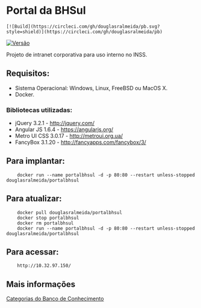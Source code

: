 # Portal da BHSul
    [![Build](https://circleci.com/gh/douglasralmeida/pb.svg?style=shield)](https://circleci.com/gh/douglasralmeida/pb)
[![Versão](https://img.shields.io/github/release/douglasralmeida/pb.svg?label=versao)](https://github.com/douglasralmeida/pb/releases/latest)

Projeto de intranet corporativa para uso interno no INSS.

## Requisitos:
* Sistema Operacional: Windows, Linux, FreeBSD ou MacOS X.
* Docker.

### Bibliotecas utilizadas:
* jQuery 3.2.1 - http://jquery.com/
* Angular JS 1.6.4 - https://angularjs.org/
* Metro UI CSS 3.0.17 - http://metroui.org.ua/
* FancyBox 3.1.20 - http://fancyapps.com/fancybox/3/

## Para implantar:
```
    docker run --name portalbhsul -d -p 80:80 --restart unless-stopped douglasralmeida/portalbhsul
```

## Para atualizar:
```
    docker pull douglasralmeida/portalbhsul
    docker stop portalbhsul
    docker rm portalbhsul
    docker run --name portalbhsul -d -p 80:80 --restart unless-stopped douglasralmeida/portalbhsul
```

## Para acessar:
```
    http://10.32.97.150/
```

## Mais informações
[Categorias do Banco de Conhecimento](bob/master/docs/bc-categorias.md)
